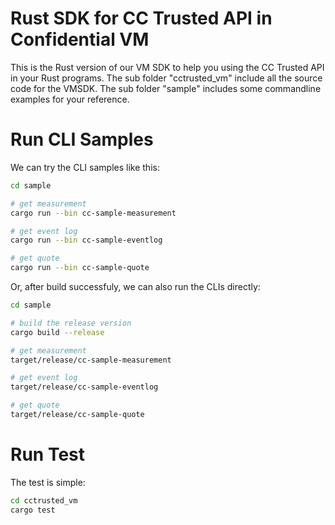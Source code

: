 # Rust SDK for CC Trusted API in Confidential VM

This is the Rust version of our VM SDK to help you using the CC Trusted API in your Rust programs. The sub folder "cctrusted_vm" include all the source code for the VMSDK. The sub folder "sample" includes some commandline examples for your reference.

# Run CLI Samples

We can try the CLI samples like this:

```bash
cd sample

# get measurement
cargo run --bin cc-sample-measurement

# get event log
cargo run --bin cc-sample-eventlog

# get quote
cargo run --bin cc-sample-quote
```

Or, after build successfuly, we can also run the CLIs directly:

```bash
cd sample

# build the release version
cargo build --release

# get measurement
target/release/cc-sample-measurement

# get event log
target/release/cc-sample-eventlog

# get quote
target/release/cc-sample-quote
```

# Run Test

The test is simple:

```bash
cd cctrusted_vm
cargo test
```